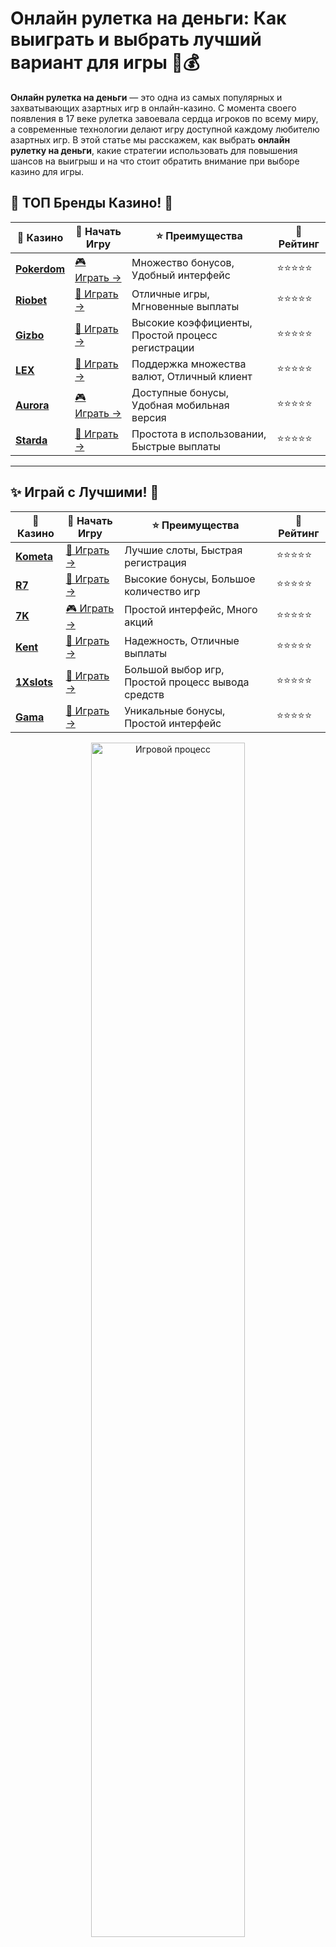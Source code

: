 # **Онлайн рулетка на деньги: Как выиграть и выбрать лучший вариант для игры 🎯💰**

**Онлайн рулетка на деньги** — это одна из самых популярных и захватывающих азартных игр в онлайн-казино. С момента своего появления в 17 веке рулетка завоевала сердца игроков по всему миру, а современные технологии делают игру доступной каждому любителю азартных игр. В этой статье мы расскажем, как выбрать **онлайн рулетку на деньги**, какие стратегии использовать для повышения шансов на выигрыш и на что стоит обратить внимание при выборе казино для игры.

## 🎉 ТОП Бренды Казино! 🚀

| 🎲 **Казино** | 🔗 **Начать Игру** | ⭐ **Преимущества** | 🌟 **Рейтинг** |
|---------------|-------------------|--------------------|----------------|
| [**Pokerdom**](https://brandplay.link/4k77v2yx) | [🎮 Играть →](https://brandplay.link/4k77v2yx) | Множество бонусов, Удобный интерфейс | ⭐⭐⭐⭐⭐ |
| [**Riobet**](https://brandplay.link/7xBLTPyj) | [🎰 Играть →](https://brandplay.link/7xBLTPyj) | Отличные игры, Мгновенные выплаты | ⭐⭐⭐⭐⭐ |
| [**Gizbo**](https://brandplay.link/bprXw4YV) | [🎲 Играть →](https://brandplay.link/bprXw4YV) | Высокие коэффициенты, Простой процесс регистрации | ⭐⭐⭐⭐⭐ |
| [**LEX**](https://brandplay.link/zW4hdDFV) | [🤑 Играть →](https://brandplay.link/zW4hdDFV) | Поддержка множества валют, Отличный клиент | ⭐⭐⭐⭐⭐ |
| [**Aurora**](https://10trafic-stat2.com/click/668546556bcc6313411604bd/6766/13032/subaccount) | [🎮 Играть →](https://10trafic-stat2.com/click/668546556bcc6313411604bd/6766/13032/subaccount) | Доступные бонусы, Удобная мобильная версия | ⭐⭐⭐⭐⭐ |
| [**Starda**](https://brandplay.link/fB7xwRFL) | [🎯 Играть →](https://brandplay.link/fB7xwRFL) | Простота в использовании, Быстрые выплаты | ⭐⭐⭐⭐⭐ |

---

## ✨ Играй с Лучшими! 💎

| 🎲 **Казино** | 🔗 **Начать Игру** | ⭐ **Преимущества** | 🌟 **Рейтинг** |
|---------------|-------------------|--------------------|----------------|
| [**Kometa**](https://brandplay.link/8ZymQJV8) | [🎰 Играть →](https://brandplay.link/8ZymQJV8) | Лучшие слоты, Быстрая регистрация | ⭐⭐⭐⭐⭐ |
| [**R7**](https://brandplay.link/bMd3Yjsw) | [🎲 Играть →](https://brandplay.link/bMd3Yjsw) | Высокие бонусы, Большое количество игр | ⭐⭐⭐⭐⭐ |
| [**7K**](https://brandplay.link/BvQyFShp) | [🎮 Играть →](https://brandplay.link/BvQyFShp) | Простой интерфейс, Много акций | ⭐⭐⭐⭐⭐ |
| [**Kent**](https://brandplay.link/Fv2WP3js) | [🤑 Играть →](https://brandplay.link/Fv2WP3js) | Надежность, Отличные выплаты | ⭐⭐⭐⭐⭐ |
| [**1Xslots**](https://brandplay.link/hSB1khtr) | [🎯 Играть →](https://brandplay.link/hSB1khtr) | Большой выбор игр, Простой процесс вывода средств | ⭐⭐⭐⭐⭐ |
| [**Gama**](https://brandplay.link/j6NMKsDz) | [🎰 Играть →](https://brandplay.link/j6NMKsDz) | Уникальные бонусы, Простой интерфейс | ⭐⭐⭐⭐⭐ |

<div align="center"> <img src="https://i.pinimg.com/originals/1d/b3/25/1db325483acbe642c6d4e6fdd73a4988.gif" alt="Игровой процесс" width="70%"> </div>
---

## 💥 Самые Популярные Казино! 🌟

| 🎲 **Казино** | 🔗 **Начать Игру** | ⭐ **Преимущества** | 🌟 **Рейтинг** |
|---------------|-------------------|--------------------|----------------|
| [**Onion**](https://brandplay.link/zBGRVpQ9) | [🎮 Играть →](https://brandplay.link/zBGRVpQ9) | Отличные бонусы, Быстрая регистрация | ⭐⭐⭐⭐⭐ |
| [**Чемпион**](https://temon-gter.cfd/go/lRq?p80412p304504pcc44t17455) | [🎰 Играть →](https://temon-gter.cfd/go/lRq?p80412p304504pcc44t17455) | Качественная поддержка, Много игр | ⭐⭐⭐⭐⭐ |
| [**Vavada**](https://vavadapartner.pro/?promo=ea5c9275-6854-4505-94fc-95ab18221945-linkb2) | [🎲 Играть →](https://vavadapartner.pro/?promo=ea5c9275-6854-4505-94fc-95ab18221945-linkb2) | Хорошие бонусы, Мобильная версия | ⭐⭐⭐⭐⭐ |
| [**Friends**](https://gofriends.mba/linkb2) | [🎮 Играть →](https://gofriends.mba/linkb2) | Удобные условия, Простой вывод | ⭐⭐⭐⭐⭐ |
| [**1WIN**](https://brandplay.link/smXVpBbG) | [🤑 Играть →](https://brandplay.link/smXVpBbG) | Множество акций, Удобный интерфейс | ⭐⭐⭐⭐⭐ |
| [**Drip**](https://drp-ircp01.com/c07e6a3db) | [🎯 Играть →](https://drp-ircp01.com/c07e6a3db) | Простота использования, Быстрая регистрация | ⭐⭐⭐⭐⭐ |

---

## 🌈 Уникальные Казино Для Вас! 🎉

| 🎲 **Казино** | 🔗 **Начать Игру** | ⭐ **Преимущества** | 🌟 **Рейтинг** |
|---------------|-------------------|--------------------|----------------|
| [**JoyCasino**](https://rpc30.call2me.pro/?/ru/registration?apkpop=0&partner=p24970p3291217pc98f) | [🎰 Играть →](https://rpc30.call2me.pro/?/ru/registration?apkpop=0&partner=p24970p3291217pc98f) | Множество игр, Лояльная поддержка | ⭐⭐⭐⭐⭐ |
| [**PlayFortuna**](https://fortunapromo.net/alt/playfortuna/registration?0dc4a9362a71feb7e3f165fb8e766f70) | [🎲 Играть →](https://fortunapromo.net/alt/playfortuna/registration?0dc4a9362a71feb7e3f165fb8e766f70) | Простой вывод средств, Хорошие бонусы | ⭐⭐⭐⭐⭐ |
| [**Sykaa**](https://s-two-way.com/?source=linkb2&pid=30697) | [🤑 Играть →](https://s-two-way.com/?source=linkb2&pid=30697) | Отличная мобильная версия, Быстрая поддержка | ⭐⭐⭐⭐⭐ |
| [**Rox**](https://rox-pvwfpjgcxe.com/cb1ee18a5) | [🎯 Играть →](https://rox-pvwfpjgcxe.com/cb1ee18a5) | Высокие коэффициенты, Простота в регистрации | ⭐⭐⭐⭐⭐ |
| [**Fresh**](https://fresh-eumwkxwao.com/c3f7b485d) | [🎰 Играть →](https://fresh-eumwkxwao.com/c3f7b485d) | Хорошие акции, Простой интерфейс | ⭐⭐⭐⭐⭐ |
| [**Sol**](https://sol-mmtdzfbaco.com/cb2415bca) | [🎲 Играть →](https://sol-mmtdzfbaco.com/cb2415bca) | Простой процесс регистрации, Отличная поддержка | ⭐⭐⭐⭐⭐ |

<div align="center"> <img src="https://i.pinimg.com/originals/1d/b3/25/1db325483acbe642c6d4e6fdd73a4988.gif" alt="Игровой процесс" width="70%"> </div>
---

## 🌟 Самые Рекомендуемые Казино! 🏆

| 🎲 **Казино** | 🔗 **Начать Игру** | ⭐ **Преимущества** | 🌟 **Рейтинг** |
|---------------|-------------------|--------------------|----------------|
| [**BC.game**](https://partnerbcgame.com/dcc53d441) | [🎮 Играть →](https://partnerbcgame.com/dcc53d441) | Множество криптовалют, Мгновенные выплаты | ⭐⭐⭐⭐⭐ |


## Что такое **онлайн рулетка на деньги**? 🎡

**Онлайн рулетка на деньги** — это виртуальная версия классической рулетки, в которой игроки делают ставки реальными деньгами на различные результаты вращения колеса. В отличие от традиционного казино, где рулетка представлена в физическом формате, в онлайн-казино игра проходит в виртуальном пространстве, но с теми же правилами и азартом.

Существует несколько видов рулетки, включая **европейскую**, **американскую** и **французскую** рулетку. В каждой из них есть свои особенности, но цель игры одна — предсказать, на какой номер или цвет остановится шарик.

## Почему стоит играть в **онлайн рулетку на деньги**? 💸

1. **Реальные деньги и возможность выигрыша** 🏆  
   Главное преимущество **онлайн рулетки на деньги** — это возможность выигрывать реальные деньги. В отличие от бесплатных игр, здесь ставки и выигрыши настоящие, что делает процесс игры более захватывающим и прибыльным.

2. **Разнообразие вариантов игры** 🎰  
   В онлайн-казино представлено множество видов рулетки. От **европейской рулетки** с одним зеро до более сложной **американской рулетки**, где два зеро могут повлиять на исход игры. Каждый игрок может выбрать тот вариант игры, который ему наиболее нравится.

3. **Простота и скорость игры** 🕒  
   **Онлайн рулетка на деньги** — это игра, в которую легко и быстро освоиться. Простые правила, быстрые раунды и динамичное развитие событий делают рулетку идеальным выбором для азартных игроков, которые не хотят тратить много времени на изучение сложных стратегий.

4. **Множество ставок и стратегий** 💡  
   В **онлайн рулетке на деньги** существует множество типов ставок, которые дают игрокам разные шансы на победу. Вы можете ставить на отдельные числа, диапазоны чисел, цвета или четность/нечетность, что открывает большое поле для стратегии.

## Как выбрать лучшую **онлайн рулетку на деньги**? 🔍

При выборе **онлайн рулетки на деньги** стоит обратить внимание на несколько факторов:

### 1. **Тип рулетки** 🎯

Существует несколько популярных типов рулетки, каждый из которых имеет свои особенности:

- **Европейская рулетка**: Одно зеро, более выгодная для игрока, чем американская рулетка.
- **Американская рулетка**: Два зеро, что увеличивает преимущество казино.
- **Французская рулетка**: Практически идентична европейской, но с дополнительными правилами для игроков, что может увеличить шансы на выигрыш.

### 2. **Платформа и казино** 🏨

Не все онлайн-казино одинаково хороши. Обратите внимание на лицензированное казино с хорошими отзывами и качественной репутацией. Это гарантирует вам безопасную игру и честные выплаты.

### 3. **Минимальная и максимальная ставка** 💸

Перед игрой обязательно ознакомьтесь с минимальными и максимальными ставками. Это поможет вам понять, сколько нужно вложить, чтобы участвовать в игре, и как крупные ставки могут повлиять на ваш бюджет.

### 4. **Бонусы и акции** 🎁

Многие онлайн-казино предлагают бонусы для новичков, такие как бесплатные ставки или бонусы на депозит. Это отличный способ начать игру с дополнительным капиталом.

## Стратегии для игры в **онлайн рулетку на деньги** 🎲

Рулетка — это игра, основанная на случайности, но существует несколько стратегий, которые могут помочь вам увеличить шансы на успех:

### 1. **Система Мартингейла** 🔄

Одна из самых популярных стратегий, при которой игрок удваивает ставку после каждого проигрыша. Идея заключается в том, чтобы вернуть потери при следующей победе. Однако эта стратегия требует большого банка и может привести к значительным рискам.

### 2. **Система Фибоначчи** 🔢

Эта стратегия основана на знаменитой последовательности Фибоначчи. После каждого проигрыша игрок увеличивает ставку согласно последовательности, а после выигрыша возвращается на начальную ставку.

### 3. **Ставки на цвета** 🎨

Один из самых простых и безопасных вариантов ставок. Вы ставите на красный или черный цвет, что дает почти 50% вероятность выигрыша.

### 4. **Ставки на четность/нечетность** 🔘

Этот вид ставок также дает почти 50% шансов на победу. Вы можете ставить на четные или нечетные числа, что делает игру еще более простой и доступной.

## Популярные **онлайн рулетки на деньги** 🎡

| №  | Название игры       | RTP (%)   | Особенности бонуса   | Тип рулетки        |
|----|---------------------|-----------|----------------------|---------------------|
| 1  | European Roulette    | 97.3%     | Нет бонусов           | Европейская         |
| 2  | American Roulette    | 94.74%    | Нет бонусов           | Американская        |
| 3  | French Roulette      | 98.65%    | Преимущество для игроков | Французская         |
| 4  | Roulette Xtreme      | 97.3%     | Нет бонусов           | Европейская         |
| 5  | Live Roulette        | 97.3%     | Прямой эфир с живым крупье | Европейская/Американская |

## Заключение 🏁

**Онлайн рулетка на деньги** — это захватывающее и прибыльное развлечение, которое дает игрокам шанс не только испытать удачу, но и выиграть реальные деньги. Чтобы повысить шансы на победу, важно выбрать правильную стратегию и слот, следить за ставками и всегда играть ответственно. Независимо от того, новичок ли вы или опытный игрок, **онлайн рулетка на деньги** — это идеальный способ провести время и выиграть! 🎰💸


